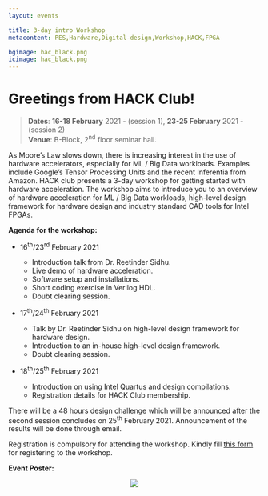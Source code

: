 ```yaml
---
layout: events

title: 3-day intro Workshop
metacontent: PES,Hardware,Digital-design,Workshop,HACK,FPGA

bgimage: hac_black.png
icimage: hac_black.png
---
```


# Greetings from HACK Club!

 >**Dates**: **16-18 February** 2021 - (session 1), **23-25 February** 2021 - (session 2)<br/>
 >**Venue**: B-Block, 2<sup>nd</sup> floor seminar hall.

As Moore’s Law slows down, there is increasing interest in the use of hardware accelerators, especially for ML / Big Data workloads. Examples include Google’s Tensor Processing Units and the recent Inferentia from Amazon. HACK club presents a 3-day workshop for getting started with hardware acceleration. The workshop aims to introduce you to an overview of hardware acceleration for ML / Big Data workloads, high-level design framework for hardware design and industry standard CAD tools for Intel FPGAs.

**Agenda for the workshop:**

* 16<sup>th</sup>/23<sup>rd</sup> February 2021
  - Introduction talk from Dr. Reetinder Sidhu.
  - Live demo of hardware acceleration.
  - Software setup and installations.
  - Short coding exercise in Verilog HDL.
  - Doubt clearing session.

* 17<sup>th</sup>/24<sup>th</sup> February 2021
  - Talk by Dr. Reetinder Sidhu on high-level design framework for hardware design.
  - Introduction to an in-house high-level design framework.
  - Doubt clearing session.

* 18<sup>th</sup>/25<sup>th</sup> February 2021
  - Introduction on using Intel Quartus and design compilations.
  - Registration details for HACK Club membership.

There will be a 48 hours design challenge which will be announced after the second session concludes on 25<sup>th</sup> February 2021. Announcement of the results will be done through email.

Registration is compulsory for attending the workshop. Kindly fill [this form](https://forms.gle/j8hX6Mqobcv2JMYUA) for registering to the workshop.


**Event Poster:**

<p style="text-align:center"><a href="https://forms.gle/j8hX6Mqobcv2JMYUA"> <img src="https://docs.google.com/drawings/d/e/2PACX-1vRgoZdEaiLYJIDDC1RoqKHYwK91rA-P3hQdX8bc9aW2JJK2F-7uU-y3n7lOuWh4WPDTcySJzaXzh8MB/pub?w=600&amp;h=768"></a></p>